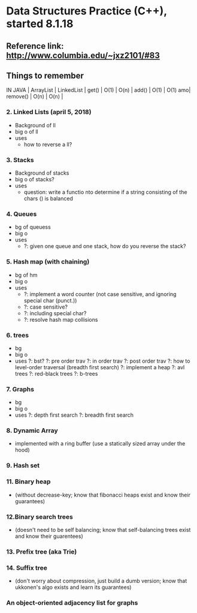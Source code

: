 # Data Structures Practice (C++), started 8.1.18
## Reference link: http://www.columbia.edu/~jxz2101/#83

## Things to remember

IN JAVA
         | ArrayList | LinkedList |
get()    |    O(1)   |    O(n)    |
add()    |    O(1)   |    O(1) amo|
remove() |    O(n)   |    O(n)    |


### 2. Linked Lists (april 5, 2018)
- Background of ll
- big o of ll
- uses
  - how to reverse a ll?
  
### 3. Stacks
- Background of stacks
- big o of stacks?
- uses
  - question: write a functio nto determine if a string consisting of the chars () is balanced
  
### 4. Queues
- bg of queuess
- big o
- uses
  - ?: given one queue and one stack, how do you reverse the stack?
 
### 5. Hash map (with chaining)
- bg of hm
- big o
- uses
  - ?: implement a word counter (not case sensitive, and ignoring special char (punct.))
  - ?: case sensitive?
  - ?: including special char?
  - ?: resolve hash map collisions
 
### 6. trees
- bg
- big o
- uses
  ?: bst?
  ?: pre order trav
  ?: in order trav
  ?: post order trav
  ?: how to level-order traversal (breadth first search)
  ?: implement a heap
  ?: avl trees
  ?: red-black trees
  ?: b-trees

### 7. Graphs
- bg
- big o
- uses
?: depth first search
?: breadth first search
  

### 8. Dynamic Array
 - implemented with a ring buffer (use a statically sized array under the hood)

### 9. Hash set

### 11. Binary heap 
- (without decrease-key; know that fibonacci heaps exist and know their guarantees)

### 12.Binary search trees 
- (doesn't need to be self balancing; know that self-balancing trees exist and know their guarentees)

### 13. Prefix tree (aka Trie)

### 14. Suffix tree 
- (don't worry about compression, just build a dumb version; know that ukkonen's algo exists and learn its guarantees)

### An object-oriented adjacency list for graphs